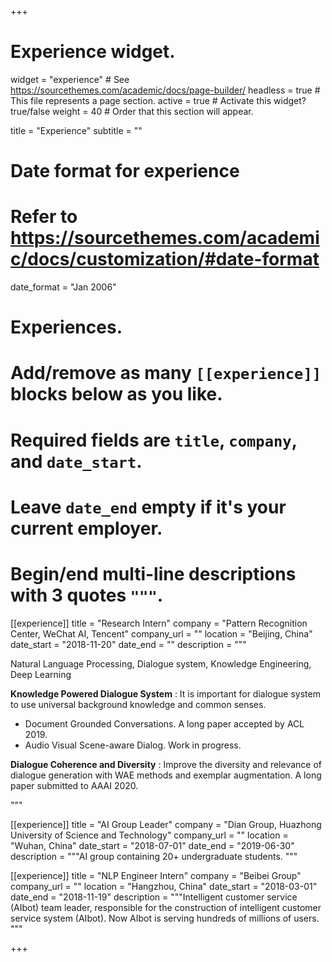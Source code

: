 +++
# Experience widget.
widget = "experience"  # See https://sourcethemes.com/academic/docs/page-builder/
headless = true  # This file represents a page section.
active = true  # Activate this widget? true/false
weight = 40  # Order that this section will appear.

title = "Experience"
subtitle = ""

# Date format for experience
#   Refer to https://sourcethemes.com/academic/docs/customization/#date-format
date_format = "Jan 2006"

# Experiences.
#   Add/remove as many `[[experience]]` blocks below as you like.
#   Required fields are `title`, `company`, and `date_start`.
#   Leave `date_end` empty if it's your current employer.
#   Begin/end multi-line descriptions with 3 quotes `"""`.
[[experience]]
  title = "Research Intern"
  company = "Pattern Recognition Center, WeChat AI, Tencent"
  company_url = ""
  location = "Beijing, China"
  date_start = "2018-11-20"
  date_end = ""
  description = """

Natural Language Processing, Dialogue system, Knowledge Engineering, Deep Learning

**Knowledge Powered Dialogue System** : It is important for dialogue system to use universal background knowledge and common senses.
- Document Grounded Conversations. A long paper accepted by ACL 2019.
- Audio Visual Scene-aware Dialog. Work in progress.

**Dialogue Coherence and Diversity** : Improve the diversity and relevance of dialogue generation with WAE methods and exemplar augmentation. A long paper submitted to AAAI 2020.

"""


[[experience]]
  title = "AI Group Leader"
  company = "Dian Group, Huazhong University of Science and Technology"
  company_url = ""
  location = "Wuhan, China"
  date_start = "2018-07-01"
  date_end = "2019-06-30"
  description = """AI group containing 20+ undergraduate students. """

[[experience]]
  title = "NLP Engineer Intern"
  company = "Beibei Group"
  company_url = ""
  location = "Hangzhou, China"
  date_start = "2018-03-01"
  date_end = "2018-11-19"
  description = """Intelligent customer service (AIbot) team leader, responsible for the construction of intelligent customer service system (AIbot). Now AIbot is serving hundreds of millions of users. """

+++

